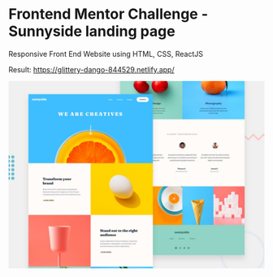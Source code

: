 # Frontend Mentor Challenge - Sunnyside landing page
Responsive Front End Website using HTML, CSS, ReactJS

Result: https://glittery-dango-844529.netlify.app/

![Design preview for the Insure landing page coding challenge](./src/design/desktop-preview.jpg)
